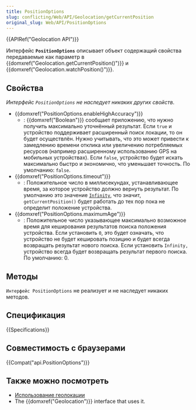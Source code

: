 ```yaml
---
title: PositionOptions
slug: conflicting/Web/API/Geolocation/getCurrentPosition
original_slug: Web/API/PositionOptions
---
```


{{APIRef("Geolocation API")}}

Интерфейс **`PositionOptions`** описывает объект содержащий свойства передаваемые как параметр в {{domxref("Geolocation.getCurrentPosition()")}} и {{domxref("Geolocation.watchPosition()")}}.

## Свойства

_Интерфейс `PositionOptions` не наследует никаких других свойств_.

- {{domxref("PositionOptions.enableHighAccuracy")}}
  - : {{domxref("Boolean")}} сообщает приложению, что нужно получить максимально уточнённый результат. Если `true` и устройство поддерживает расширенный поиск локации, то он будет осуществлён. Нужно учитывать, что это может привести к замедлению времени отклика или увеличению потребляемых ресурсов (например расширенному использованию GPS на мобильных устройствах). Если `false`, устройство будет искать максимально быстро и экономично, что уменьшает точность. По умолчанию: `false`.
- {{domxref("PositionOptions.timeout")}}
  - : Положительное число в миллисекундах, устанавливающее время, за которое устройство должно вернуть результат. По умолчанию это значение [`Infinity`](/ru/docs/JavaScript/Reference/Global_Objects/Infinity), что значит, `getCurrentPosition()` будет работать до тех пор пока не определит положение устройства.
- {{domxref("PositionOptions.maximumAge")}}
  - : Положительное число указывающее максимально возможное время для кеширования результатов поиска положения устройства. Если установить `0`, это будет означать, что устройство не будет кешировать позицию и будет всегда возвращать результат нового поиска. Если установить `Infinity,` устройство всегда будет возвращать результат первого поиска. По умолчанию: 0.

## Методы

`Интерфейс PositionOptions` не реализует и не наследует никаких методов.

## Спецификация

{{Specifications}}

## Совместимость с браузерами

{{Compat("api.PositionOptions")}}

## Также можно посмотреть

- [Использование геолокации](Geolocation/Using_geolocation)
- The {{domxref("Geolocation")}} interface that uses it.
